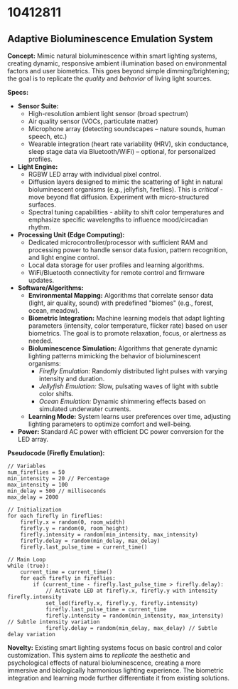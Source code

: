 # 10412811

## Adaptive Bioluminescence Emulation System

**Concept:** Mimic natural bioluminescence within smart lighting systems, creating dynamic, responsive ambient illumination based on environmental factors and user biometrics.  This goes beyond simple dimming/brightening; the goal is to replicate the *quality* and *behavior* of living light sources.

**Specs:**

*   **Sensor Suite:**
    *   High-resolution ambient light sensor (broad spectrum)
    *   Air quality sensor (VOCs, particulate matter)
    *   Microphone array (detecting soundscapes – nature sounds, human speech, etc.)
    *   Wearable integration (heart rate variability (HRV), skin conductance, sleep stage data via Bluetooth/WiFi) – optional, for personalized profiles.
*   **Light Engine:**
    *   RGBW LED array with individual pixel control.
    *   Diffusion layers designed to mimic the scattering of light in natural bioluminescent organisms (e.g., jellyfish, fireflies).  This is *critical* - move beyond flat diffusion. Experiment with micro-structured surfaces.
    *   Spectral tuning capabilities - ability to shift color temperatures and emphasize specific wavelengths to influence mood/circadian rhythm.
*   **Processing Unit (Edge Computing):**
    *   Dedicated microcontroller/processor with sufficient RAM and processing power to handle sensor data fusion, pattern recognition, and light engine control.
    *   Local data storage for user profiles and learning algorithms.
    *   WiFi/Bluetooth connectivity for remote control and firmware updates.
*   **Software/Algorithms:**
    *   **Environmental Mapping:**  Algorithms that correlate sensor data (light, air quality, sound) with predefined "biomes" (e.g., forest, ocean, meadow).
    *   **Biometric Integration:**  Machine learning models that adapt lighting parameters (intensity, color temperature, flicker rate) based on user biometrics.  The goal is to promote relaxation, focus, or alertness as needed.
    *   **Bioluminescence Simulation:**  Algorithms that generate dynamic lighting patterns mimicking the behavior of bioluminescent organisms:
        *   *Firefly Emulation:*  Randomly distributed light pulses with varying intensity and duration.
        *   *Jellyfish Emulation:*  Slow, pulsating waves of light with subtle color shifts.
        *   *Ocean Emulation:*  Dynamic shimmering effects based on simulated underwater currents.
    *   **Learning Mode:**  System learns user preferences over time, adjusting lighting parameters to optimize comfort and well-being.
*   **Power:**  Standard AC power with efficient DC power conversion for the LED array.

**Pseudocode (Firefly Emulation):**

```
// Variables
num_fireflies = 50
min_intensity = 20 // Percentage
max_intensity = 100
min_delay = 500 // milliseconds
max_delay = 2000

// Initialization
for each firefly in fireflies:
    firefly.x = random(0, room_width)
    firefly.y = random(0, room_height)
    firefly.intensity = random(min_intensity, max_intensity)
    firefly.delay = random(min_delay, max_delay)
    firefly.last_pulse_time = current_time()

// Main Loop
while (true):
    current_time = current_time()
    for each firefly in fireflies:
        if (current_time - firefly.last_pulse_time > firefly.delay):
            // Activate LED at firefly.x, firefly.y with intensity firefly.intensity
            set_led(firefly.x, firefly.y, firefly.intensity)
            firefly.last_pulse_time = current_time
            firefly.intensity = random(min_intensity, max_intensity) // Subtle intensity variation
            firefly.delay = random(min_delay, max_delay) // Subtle delay variation
```

**Novelty:**  Existing smart lighting systems focus on basic control and color customization. This system aims to *replicate* the aesthetic and psychological effects of natural bioluminescence, creating a more immersive and biologically harmonious lighting experience. The biometric integration and learning mode further differentiate it from existing solutions.